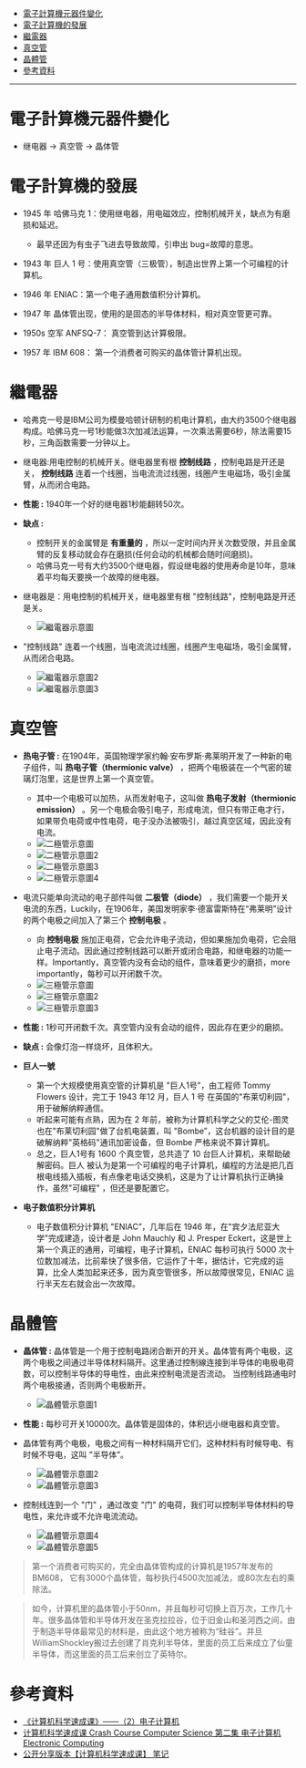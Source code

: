 * [電子計算機元器件變化](#電子計算機元器件變化)
* [電子計算機的發展](#電子計算機的發展)
* [繼電器](#繼電器)
* [真空管](#真空管)
* [晶體管](#晶體管)
* [參考資料](#參考資料)

---

# 電子計算機元器件變化

- 继电器 → 真空管 → 晶体管

# 電子計算機的發展

- 1945 年 哈佛马克 1：使用继电器，用电磁效应，控制机械开关，缺点为有磨损和延迟。
  - 最早还因为有虫子飞进去导致故障，引申出 bug=故障的意思。

- 1943 年 巨人 1 号：使用真空管（三极管），制造出世界上第一个可编程的计算机。

- 1946 年 ENIAC：第一个电子通用数值积分计算机。

- 1947 年 晶体管出现，使用的是固态的半导体材料，相对真空管更可靠。

- 1950s 空军 ANFSQ-7： 真空管到达计算极限。

- 1957 年 IBM 608： 第一个消费者可购买的晶体管计算机出现。

# 繼電器

- 哈弗克一号是IBM公司为模曼哈顿计研制的机电计算机，由大约3500个继电器构成。哈佛马克一号1秒能做3次加减法运算，一次乘法需要6秒，除法需要15秒，三角函数需要一分钟以上。

- 继电器:用电控制的机械开关。继电器里有根 **控制线路** ，控制电路是开还是关， **控制线路** 连着一个线圈，当电流流过线圈，线圈产生电磁场，吸引金属臂，从而闭合电路。

- **性能 :** 1940年一个好的继电器1秒能翻转50次。

- **缺点 :** 
  - 控制开关的金属臂是 **有重量的** ，所以一定时间内开关次数受限，并且金属臂的反复移动就会存在磨损(任何会动的机械都会随时间磨损)。
  - 哈佛马克一号有大约3500个继电器，假设继电器的使用寿命是10年，意味着平均每天要换一个故障的继电器。

- 继电器是：用电控制的机械开关，继电器里有根 "控制线路"，控制电路是开还是关。
  - ![繼電器示意圖](https://github.com/aquariusCCA/ComputerScienceAndTechnology/blob/main/%E8%A8%88%E7%AE%97%E6%A9%9F%E7%A7%91%E5%AD%B8%E9%80%9F%E6%88%90%E8%AA%B2/%E9%9B%BB%E5%AD%90%E8%A8%88%E7%AE%97%E6%A9%9F/images/%E7%B9%BC%E9%9B%BB%E5%99%A8%E7%A4%BA%E6%84%8F%E5%9C%96.png?raw=true "繼電器示意圖")


- "控制线路" 连着一个线圈，当电流流过线圈，线圈产生电磁场，吸引金属臂，从而闭合电路。
  - ![繼電器示意圖2](https://github.com/aquariusCCA/ComputerScienceAndTechnology/blob/main/%E8%A8%88%E7%AE%97%E6%A9%9F%E7%A7%91%E5%AD%B8%E9%80%9F%E6%88%90%E8%AA%B2/%E9%9B%BB%E5%AD%90%E8%A8%88%E7%AE%97%E6%A9%9F/images/%E7%B9%BC%E9%9B%BB%E5%99%A8%E7%A4%BA%E6%84%8F%E5%9C%962.png?raw=true "繼電器示意圖2")
  - ![繼電器示意圖3](https://github.com/aquariusCCA/ComputerScienceAndTechnology/blob/main/%E8%A8%88%E7%AE%97%E6%A9%9F%E7%A7%91%E5%AD%B8%E9%80%9F%E6%88%90%E8%AA%B2/%E9%9B%BB%E5%AD%90%E8%A8%88%E7%AE%97%E6%A9%9F/images/%E7%B9%BC%E9%9B%BB%E5%99%A8%E7%A4%BA%E6%84%8F%E5%9C%963.png?raw=true "繼電器示意圖3")


# 真空管

- **热电子管 :** 在1904年，英国物理学家约翰·安布罗斯·弗莱明开发了一种新的电子组件，叫 **热电子管（thermionic valve）** ，把两个电极装在一个气密的玻璃灯泡里，这是世界上第一个真空管。
  - 其中一个电极可以加热，从而发射电子，这叫做 **热电子发射（thermionic emission）** 。另一个电极会吸引电子，形成电流，但只有带正电才行，如果带负电荷或中性电荷，电子没办法被吸引，越过真空区域，因此没有电流。
  - ![二極管示意圖](https://github.com/aquariusCCA/ComputerScienceAndTechnology/blob/main/%E8%A8%88%E7%AE%97%E6%A9%9F%E7%A7%91%E5%AD%B8%E9%80%9F%E6%88%90%E8%AA%B2/%E9%9B%BB%E5%AD%90%E8%A8%88%E7%AE%97%E6%A9%9F/images/%E4%BA%8C%E6%A5%B5%E7%AE%A1%E7%A4%BA%E6%84%8F%E5%9C%96.png?raw=true "二極管示意圖")
  - ![二極管示意圖2](https://github.com/aquariusCCA/ComputerScienceAndTechnology/blob/main/%E8%A8%88%E7%AE%97%E6%A9%9F%E7%A7%91%E5%AD%B8%E9%80%9F%E6%88%90%E8%AA%B2/%E9%9B%BB%E5%AD%90%E8%A8%88%E7%AE%97%E6%A9%9F/images/%E4%BA%8C%E6%A5%B5%E7%AE%A1%E7%A4%BA%E6%84%8F%E5%9C%962.png?raw=true "二極管示意圖2")
  - ![二極管示意圖3](https://github.com/aquariusCCA/ComputerScienceAndTechnology/blob/main/%E8%A8%88%E7%AE%97%E6%A9%9F%E7%A7%91%E5%AD%B8%E9%80%9F%E6%88%90%E8%AA%B2/%E9%9B%BB%E5%AD%90%E8%A8%88%E7%AE%97%E6%A9%9F/images/%E4%BA%8C%E6%A5%B5%E7%AE%A1%E7%A4%BA%E6%84%8F%E5%9C%963.png?raw=true "二極管示意圖3")
  - ![二極管示意圖4](https://github.com/aquariusCCA/ComputerScienceAndTechnology/blob/main/%E8%A8%88%E7%AE%97%E6%A9%9F%E7%A7%91%E5%AD%B8%E9%80%9F%E6%88%90%E8%AA%B2/%E9%9B%BB%E5%AD%90%E8%A8%88%E7%AE%97%E6%A9%9F/images/%E4%BA%8C%E6%A5%B5%E7%AE%A1%E7%A4%BA%E6%84%8F%E5%9C%964.png?raw=true "二極管示意圖4")


- 电流只能单向流动的电子部件叫做 **二极管（diode）** ，我们需要一个能开关电流的东西，Luckily，在1906年，美国发明家李·德富雷斯特在“弗莱明”设计的两个电极之间加入了第三个 **控制电极** 。
  - 向 **控制电极** 施加正电荷，它会允许电子流动，但如果施加负电荷，它会阻止电子流动。因此通过控制线路可以断开或闭合电路，和继电器的功能一样。Importantly，真空管内没有会动的组件，意味着更少的磨损，more importantly，每秒可以开闭数千次。
  - ![三極管示意圖](https://github.com/aquariusCCA/ComputerScienceAndTechnology/blob/main/%E8%A8%88%E7%AE%97%E6%A9%9F%E7%A7%91%E5%AD%B8%E9%80%9F%E6%88%90%E8%AA%B2/%E9%9B%BB%E5%AD%90%E8%A8%88%E7%AE%97%E6%A9%9F/images/%E4%B8%89%E6%A5%B5%E7%AE%A1%E7%A4%BA%E6%84%8F%E5%9C%96.png?raw=true "三極管示意圖")
  - ![三極管示意圖2](https://github.com/aquariusCCA/ComputerScienceAndTechnology/blob/main/%E8%A8%88%E7%AE%97%E6%A9%9F%E7%A7%91%E5%AD%B8%E9%80%9F%E6%88%90%E8%AA%B2/%E9%9B%BB%E5%AD%90%E8%A8%88%E7%AE%97%E6%A9%9F/images/%E4%B8%89%E6%A5%B5%E7%AE%A1%E7%A4%BA%E6%84%8F%E5%9C%962.png?raw=true "三極管示意圖2")
  - ![三極管示意圖3](https://github.com/aquariusCCA/ComputerScienceAndTechnology/blob/main/%E8%A8%88%E7%AE%97%E6%A9%9F%E7%A7%91%E5%AD%B8%E9%80%9F%E6%88%90%E8%AA%B2/%E9%9B%BB%E5%AD%90%E8%A8%88%E7%AE%97%E6%A9%9F/images/%E4%B8%89%E6%A5%B5%E7%AE%A1%E7%A4%BA%E6%84%8F%E5%9C%963.png?raw=true "三極管示意圖3")

- **性能 :** 1秒可开闭数千次。真空管内没有会动的组件，因此存在更少的磨损。

- **缺点 :** 会像灯泡一样烧坏，且体积大。

- **巨人一號**
  - 第一个大规模使用真空管的计算机是 "巨人1号”，由工程师 Tommy Flowers 设计，完工于 1943 年12 月，巨人 1 号 在英国的"布莱切利园"，用于破解纳粹通信。
  - 听起来可能有点熟，因为在 2 年前，被称为计算机科学之父的艾伦-图灵也在"布莱切利园"做了台机电装置，叫 "Bombe”，这台机器的设计目的是 破解纳粹"英格码"通讯加密设备，但 Bombe 严格来说不算计算机。
  - 总之，巨人1号有 1600 个真空管，总共造了 10 台巨人计算机，来帮助破解密码。巨人 被认为是第一个可编程的电子计算机，编程的方法是把几百根电线插入插板，有点像老电话交换机，这是为了让计算机执行正确操作，虽然"可编程" ，但还是要配置它。

- **电子数值积分计算机**
  - 电子数值积分计算机 "ENIAC”，几年后在 1946 年，在"宾夕法尼亚大学"完成建造，设计者是 John Mauchly 和 J. Presper Eckert，这是世上第一个真正的通用，可编程，电子计算机，ENIAC 每秒可执行 5000 次十位数加减法，比前辈快了很多倍，它运作了十年，据估计，它完成的运算，比全人类加起来还多，因为真空管很多，所以故障很常见，ENIAC 运行半天左右就会出一次故障。

# 晶體管

- **晶体管 :** 晶体管是一个用于控制电路闭合断开的开关。晶体管有两个电极，这两个电极之间通过半导体材料隔开。这里通过控制線连接到半导体的电极电荷数，可以控制半导体的导电性，由此来控制电流是否流动。 当控制线路通电时两个电极接通，否则两个电极断开。
  - ![晶體管示意圖1](https://github.com/aquariusCCA/ComputerScienceAndTechnology/blob/main/%E8%A8%88%E7%AE%97%E6%A9%9F%E7%A7%91%E5%AD%B8%E9%80%9F%E6%88%90%E8%AA%B2/%E9%9B%BB%E5%AD%90%E8%A8%88%E7%AE%97%E6%A9%9F/images/%E6%99%B6%E9%AB%94%E7%AE%A1%E7%A4%BA%E6%84%8F%E5%9C%961.png?raw=true "晶體管示意圖1")

- **性能 :** 每秒可开关10000次。晶体管是固体的，体积远小继电器和真空管。

- 晶体管有两个电极，电极之间有一种材料隔开它们，这种材料有时候导电、有时候不导电，这叫 "半导体”。
  - ![晶體管示意圖2](https://github.com/aquariusCCA/ComputerScienceAndTechnology/blob/main/%E8%A8%88%E7%AE%97%E6%A9%9F%E7%A7%91%E5%AD%B8%E9%80%9F%E6%88%90%E8%AA%B2/%E9%9B%BB%E5%AD%90%E8%A8%88%E7%AE%97%E6%A9%9F/images/%E6%99%B6%E9%AB%94%E7%AE%A1%E7%A4%BA%E6%84%8F%E5%9C%962.png?raw=true "晶體管示意圖2")
  - ![晶體管示意圖3](https://github.com/aquariusCCA/ComputerScienceAndTechnology/blob/main/%E8%A8%88%E7%AE%97%E6%A9%9F%E7%A7%91%E5%AD%B8%E9%80%9F%E6%88%90%E8%AA%B2/%E9%9B%BB%E5%AD%90%E8%A8%88%E7%AE%97%E6%A9%9F/images/%E6%99%B6%E9%AB%94%E7%AE%A1%E7%A4%BA%E6%84%8F%E5%9C%963.png?raw=true "晶體管示意圖3")

- 控制线连到一个 "门" ，通过改变 "门" 的电荷，我们可以控制半导体材料的导电性，来允许或不允许电流流动。
  - ![晶體管示意圖4](https://github.com/aquariusCCA/ComputerScienceAndTechnology/blob/main/%E8%A8%88%E7%AE%97%E6%A9%9F%E7%A7%91%E5%AD%B8%E9%80%9F%E6%88%90%E8%AA%B2/%E9%9B%BB%E5%AD%90%E8%A8%88%E7%AE%97%E6%A9%9F/images/%E6%99%B6%E9%AB%94%E7%AE%A1%E7%A4%BA%E6%84%8F%E5%9C%964.png?raw=true "晶體管示意圖4")
  - ![晶體管示意圖5](https://github.com/aquariusCCA/ComputerScienceAndTechnology/blob/main/%E8%A8%88%E7%AE%97%E6%A9%9F%E7%A7%91%E5%AD%B8%E9%80%9F%E6%88%90%E8%AA%B2/%E9%9B%BB%E5%AD%90%E8%A8%88%E7%AE%97%E6%A9%9F/images/%E6%99%B6%E9%AB%94%E7%AE%A1%E7%A4%BA%E6%84%8F%E5%9C%965.png?raw=true "晶體管示意圖5")


> 第一个消费者可购买的，完全由晶体管构成的计算机是1957年发布的BM608， 它有3000个晶体管，每秒执行4500次加减法，或80次左右的乘除法。

> 如今，计算机里的晶体管小于50nm，并且每秒可切换上百万次，工作几十年。很多晶体管和半导体开发在圣克拉拉谷，位于旧金山和圣河西之间，由于制造半导体最常见的材料是，由此这个地方被称为“硅谷”。并旦WilliamShockley搬过去创建了肖克利半导体，里面的员工后来成立了仙童半导体，而这里面的员工后来创立了英特尔。

# 參考資料
  - [《计算机科学速成课》——（2）电子计算机](https://blog.csdn.net/weixin_43220677/article/details/122600429 "《计算机科学速成课》——（2）电子计算机")
  - [计算机科学速成课 Crash Course Computer Science 第二集 电子计算机 Electronic Computing](https://blog.csdn.net/qq_43413123/article/details/104222260 "计算机科学速成课 Crash Course Computer Science 第二集 电子计算机 Electronic Computing")
  - [公开分享版本【计算机科学速成课】 笔记](https://shimo.im/docs/PJAUY30F1uYksv0h/read "公开分享版本【计算机科学速成课】 笔记")